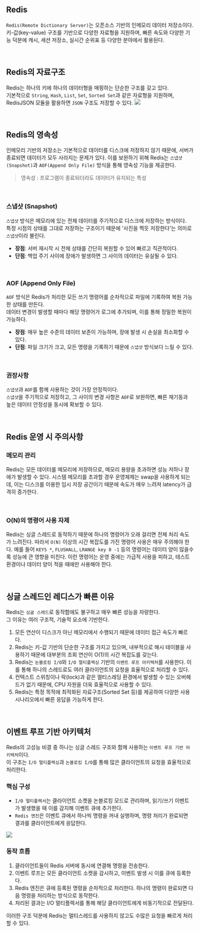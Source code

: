 
## Redis
`Redis(Remote Dictionary Server)`는 오픈소스 기반의 인메모리 데이터 저장소이다.  
키-값(key-value) 구조를 기반으로 다양한 자료형을 지원하며, 빠른 속도와 다양한 기능 덕분에 캐시, 세션 저장소, 실시간 순위표 등 다양한 분야에서 활용된다.

<br>

## Redis의 자료구조
Redis는 하나의 키에 하나의 데이터형을 매핑하는 단순한 구조를 갖고 있다.  
기본적으로 `String`, `Hash`, `List`, `Set`, `Sorted Set`과 같은 자료형을 지원하며, RedisJSON 모듈을 활용하면 `JSON` 구조도 저장할 수 있다.
![](https://i.imgur.com/IyLaL5K.png)

<br>

## Redis의 영속성
인메모리 기반의 저장소는 기본적으로 데이터를 디스크에 저장하지 않기 때문에, 서버가 종료되면 데이터가 모두 사라지는 문제가 있다. 이를 보완하기 위해 Redis는 `스냅샷(Snapshot)`과 `AOF(Append Only File)` 방식을 통해 영속성 기능을 제공한다.

> 영속성 : 프로그램이 종료되더라도 데이터가 유지되는 특성

<br>

### 스냅샷 (Snapshot)
`스냅샷` 방식은 메모리에 있는 전체 데이터를 주기적으로 디스크에 저장하는 방식이다.   
특정 시점의 상태를 그대로 저장하는 구조이기 때문에 '사진을 찍듯 저장한다'는 의미로 `스냅샷`이라 불린다.
- **장점**: 서버 재시작 시 전체 상태를 간단히 복원할 수 있어 빠르고 직관적이다.
- **단점**: 백업 주기 사이에 장애가 발생하면 그 사이의 데이터는 유실될 수 있다.

<br>

### AOF (Append Only File)
`AOF` 방식은 Redis가 처리한 모든 쓰기 명령어를 순차적으로 파일에 기록하여 복원 가능한 상태를 만든다.   
데이터 변경이 발생할 때마다 해당 명령어가 로그에 추가되며, 이를 통해 정밀한 복원이 가능하다.
- **장점**: 매우 높은 수준의 데이터 보존이 가능하며, 장애 발생 시 손실을 최소화할 수 있다.
- **단점**: 파일 크기가 크고, 모든 명령을 기록하기 때문에 `스냅샷` 방식보다 느릴 수 있다.

<br>

### 권장사항
`스냅샷`과 `AOF`를 함께 사용하는 것이 가장 안정적이다.  
`스냅샷`을 주기적으로 저장하고, 그 사이의 변경 사항은 `AOF`로 보완하면, 빠른 재기동과 높은 데이터 안정성을 동시에 확보할 수 있다.

<br>

## Redis 운영 시 주의사항
### 메모리 관리
Redis는 모든 데이터를 메모리에 저장하므로, 메모리 용량을 초과하면 성능 저하나 장애가 발생할 수 있다. 시스템 메모리를 초과할 경우 운영체제는 swap을 사용하게 되는데, 이는 디스크를 이용한 임시 저장 공간이기 때문에 속도가 매우 느려져 latency가 급격히 증가한다.

<br>

### O(N)의 명령어 사용 자제
Redis는 싱글 스레드로 동작하기 때문에 하나의 명령어가 오래 걸리면 전체 처리 속도가 느려진다. 따라서 `O(N)` 이상의 시간 복잡도를 가진 명령어 사용은 매우 주의해야 한다. 예를 들어 `KEYS *`, `FLUSHALL`, `LRANGE key 0 -1` 등의 명령어는 데이터 양이 많을수록 성능에 큰 영향을 미친다. 이런 명령어는 운영 중에는 가급적 사용을 피하고, 테스트 환경이나 데이터 양이 적을 때에만 사용해야 한다.

<br>

## 싱글 스레드인 레디스가 빠른 이유
Redis는 `싱글 스레드`로 동작함에도 불구하고 매우 빠른 성능을 자랑한다.   
그 이유는 여러 구조적, 기술적 요소에 기반한다.  
1. 모든 연산이 디스크가 아닌 메모리에서 수행되기 때문에 데이터 접근 속도가 빠르다.
2. Redis는 키-값 기반의 단순한 구조를 가지고 있으며, 내부적으로 해시 테이블을 사용하기 때문에 대부분의 조회 연산이 O(1)의 시간 복잡도를 갖는다.
3. Redis는 `논블로킹 I/O`와 `I/O 멀티플렉싱` 기반의 `이벤트 루프 아키텍처`를 사용한다. 이를 통해 하나의 스레드로도 여러 클라이언트의 요청을 효율적으로 처리할 수 있다.
4. 컨텍스트 스위칭이나 락(lock)과 같은 멀티스레딩 환경에서 발생할 수 있는 오버헤드가 없기 때문에, CPU 자원을 더욱 효율적으로 사용할 수 있다.
5. Redis는 특정 목적에 최적화된 자료구조(Sorted Set 등)를 제공하여 다양한 사용 시나리오에서 빠른 응답을 가능하게 한다.

<br>

## 이벤트 루프 기반 아키텍처
Redis의 고성능 비결 중 하나는 싱글 스레드 구조와 함께 사용하는 `이벤트 루프 기반 아키텍처`이다.   
이 구조는 `I/O 멀티플렉싱`과 `논블로킹 I/O`를 통해 많은 클라이언트의 요청을 효율적으로 처리한다.

### 핵심 구성
- `I/O 멀티플렉서`는 클라이언트 소켓을 논블로킹 모드로 관리하며, 읽기/쓰기 이벤트가 발생했을 때 이를 감지해 이벤트 큐에 추가한다.
- `Redis 엔진`은 이벤트 큐에서 하나씩 명령을 꺼내 실행하며, 명령 처리가 완료되면 결과를 클라이언트에게 응답한다.

![](https://i.imgur.com/fEiWCPN.png)

### 동작 흐름
1. 클라이언트들이 Redis 서버에 동시에 연결해 명령을 전송한다.
2. 이벤트 루프는 모든 클라이언트 소켓을 감시하고, 이벤트 발생 시 이를 큐에 등록한다.
3. Redis 엔진은 큐에 등록된 명령을 순차적으로 처리한다. 하나의 명령이 완료되면 다음 명령을 처리하는 방식으로 동작한다.
4. 처리된 결과는 I/O 멀티플렉서를 통해 해당 클라이언트에게 비동기적으로 전달된다.

이러한 구조 덕분에 Redis는 멀티스레드를 사용하지 않고도 수많은 요청을 빠르게 처리할 수 있다.
